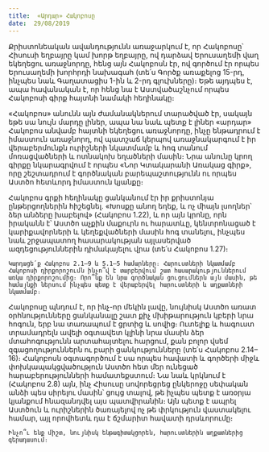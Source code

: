 ```yaml
---
title:  «Արդար» Հակոբոսը
date:  29/08/2019
---
```


Քրիստոնեական ավանդությունն առաջարկում է, որ Հակոբոսը՝ Հիսուսի եղբայրը կամ խորթ եղբայրը, ով դարձավ Երուսաղեմի վաղ եկեղեցու առաջնորդը, հենց այն Հակոբոսն էր, ով գործում էր որպես Երուսաղեմի խորհրդի նախագահ (տե՛ս Գործք առաքելոց 15-րդ, ինչպես նաև Գաղատացիս 1-ին և 2-րդ գլուխները)։ Եթե այդպես է, ապա հավանական է, որ հենց նա է Աստվածաշնչում որպես Հակոբոսի գիրք հայտնի նամակի հեղինակը։

«Հակոբոս» անունն այն ժամանակներում տարածված էր, սակայն եթե սա նույն մարդը լիներ, ապա նա նաև պետք է լիներ «արդար» Հակոբոս անվամբ հայտնի եկեղեցու առաջնորդը, ինչը ենթադրում է իմաստուն առաջնորդ, ով պատշաճ կերպով առաջնակարգում է իր վերաբերմունքն ուրիշների նկատմամբ և հոգ տանում մոռացվածների և ոտնակոխ եղածների մասին։ Նրա անունը կրող գիրքը նկարագրվում է որպես «Նոր Կտակարանի Առակաց գիրք», որը շեշտադրում է գործնական բարեպաշտությունն ու որպես Աստծո հետևորդ իմաստուն կյանքը։

Հակոբոս գրքի հեղինակը ցանկանում էր իր քրիստոնյա ընթերցողներին հիշեցնել. «Խոսքը անող եղեք, և ոչ միայն լսողներ՝ ձեր անձերը խաբելով» (Հակոբոս 1.22), և որ այն կրոնը, որն իրականն է՝ Աստծո աչքին մաքուրն ու հարատևը, կենտրոնացած է կարիքավորների և կեղեքվածների մասին հոգ տանելու, ինչպես նաև շրջապատող հասարակության այլասերված ազդեցություններին դիմակայելու վրա (տե՛ս Հակոբոս 1.27)։

`Կարդացե՛ք Հակոբոս 2.1–9 և 5.1–5 համարները։ Հարուստների նկատմամբ Հակոբոսի դիրքորոշումն ինչո՞վ է տարբերվում շատ հասարակություններում առկա դիրքորոշումից։ Որո՞նք են նրա գործնական ցուցումներն այն մասին, թե համայնքի ներսում ինչպես պետք է վերաբերվել հարուստների և աղքատների նկատմամբ։`

Հակոբոսը պնդում է, որ ինչ-որ մեկին լավը, նույնիսկ Աստծո առատ օրհնությունները ցանկանալը շատ քիչ մխիթարություն կբերի նրա հոգուն, երբ նա տառապում է ցրտից և սովից։ Ուտելիք և հագուստ տրամադրելն ավելի օգտավետ կլինի նրա մասին ձեր մտահոգությունն արտահայտելու հարցում, քան բոլոր վսեմ զգացողություններն ու բարի ցանկությունները (տե՛ս Հակոբոս 2.14–16)։ Հակոբոսն օգտագործում է սա որպես հավատի և գործերի միջև փոխկապակցվածություն Աստծո հետ մեր ունեցած հարաբերությունների համատեքստում։ Նա նաև կրկնում է (Հակոբոս 2.8) այն, ինչ Հիսուսը սովորեցրեց ընկերոջը սեփական անձի պես սիրելու մասին՝ ցույց տալով, թե իչպես պետք է առօրյա կյանքում հնազանդվել այս պատվիրանին։ Այն պետք է ապրել Աստծուն և ուրիշներին ծառայելով ոչ թե փրկություն վաստակելու համար, այլ որովհետև դա է ճշմարիտ հավատի դրսևորումը։

`Ինչո՞ւ ենք միշտ, նույնիսկ ենթագիտակցորեն, հարուստներին աղքատներից գերադասում։`